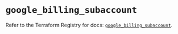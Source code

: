 # `google_billing_subaccount`

Refer to the Terraform Registry for docs: [`google_billing_subaccount`](https://registry.terraform.io/providers/hashicorp/google/5.11.0/docs/resources/billing_subaccount).
